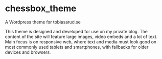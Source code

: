 chessbox_theme
==============

A Wordpress theme for tobiasarud.se

This theme is designed and developed for use on my private blog.
The content of the site will feature large images, video embeds and a lot of text.
Main focus is on responsive web, where text and media must look good on most commonly used tablets and smartphones, with fallbacks for older devices and browsers.
